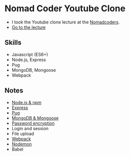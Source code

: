 # Nomad Coder Youtube Clone

- I took the Youtube clone lecture at the [Nomadcoders](https://nomadcoders.co/).
- [Go to the lecture](https://nomadcoders.co/wetube)

## Skills

- Javascript (ES6+)
- Node.js, Express
- Pug
- MongoDB, Mongoose
- Webpack

## Notes

- [Node.js & npm](https://github.com/cskime/nomad-coder-youtube-clone/blob/main/lecture/01-nodejs-npm.md)
- [Express](https://github.com/cskime/nomad-coder-youtube-clone/blob/main/lecture/02-express.md)
- [Pug](https://github.com/cskime/nomad-coder-youtube-clone/blob/main/lecture/03-pug.md)
- [MongoDB & Mongoose](https://github.com/cskime/nomad-coder-youtube-clone/blob/main/lecture/04-mongodb-mongoose.md)
- [Password encryption](https://github.com/cskime/nomad-coder-youtube-clone/blob/main/lecture/05-password.md)
- Login and session
- File upload
- [Webpack](https://github.com/cskime/nomad-coder-youtube-clone/blob/main/lecture/webpack.md)
- [Nodemon](https://github.com/cskime/nomad-coder-youtube-clone/blob/main/lecture/nodemon.md)
- Babel
